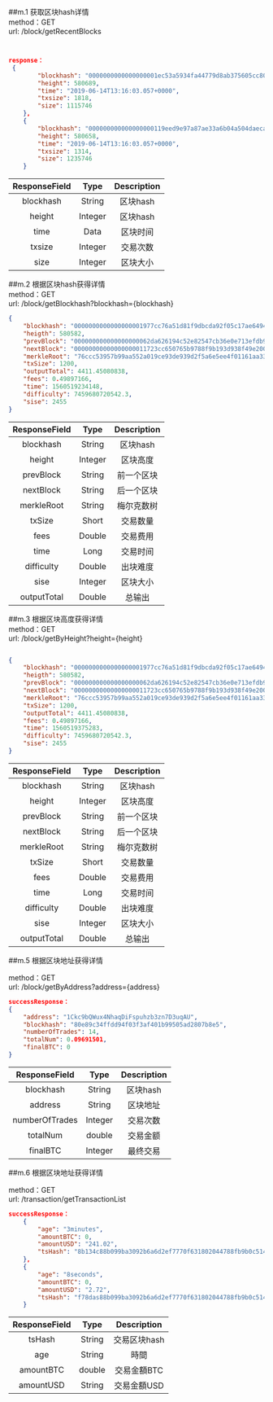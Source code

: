 ##m.1 获取区块hash详情    
method：GET  
url: /block/getRecentBlocks

```json


response：
 {
        "blockhash": "0000000000000000001ec53a5934fa44779d8ab375605cc80fc1f2eb96c76ce8",
        "height": 580689,
        "time": "2019-06-14T13:16:03.057+0000",
        "txsize": 1818,
        "size": 1115746
    },
    {
        "blockhash": "000000000000000000119eed9e97a87ae33a6b04a504daecab57b5fdf90ab807",
        "height": 580658,
        "time": "2019-06-14T13:16:03.057+0000",
        "txsize": 1314,
        "size": 1235746
    }

```

| ResponseField     |     Type |   Description   | 
| :--------------: | :--------:| :------: |
|    blockhash|   String  |  区块hash |
|    height   |   Integer |  区块hash |
|    time     |   Data    |  区块时间 |
|    txsize   |   Integer |  交易次数 |
|    size     |   Integer |  区块大小 |



##m.2 根据区块hash获得详情    
method：GET   
url: /block/getBlockhash?blockhash={blockhash}


```json
{
    "blockhash": "0000000000000000001977cc76a51d81f9dbcda92f05c17ae649423c8ae5857f",
    "heigth": 580582,
    "prevBlock": "000000000000000000062da626194c52e82547cb36e0e713efdb9c9214516aad",
    "nextBlock": "00000000000000000011723cc650765b9788f9b193d938f49e200569e9b03941",
    "merkleRoot": "76ccc53957b99aa552a019ce93de939d2f5a6e5ee4f01161aa335f71ae73500e",
    "txSize": 1200,
    "outputTotal": 4411.45080838,
    "fees": 0.49897166,
    "time": 1560519234148,
    "difficulty": 7459680720542.3,
    "sise": 2455
}

```
| ResponseField     |     Type |   Description   | 
| :--------------: | :--------:| :------: |
|    blockhash      |   String  |  区块hash        |
|    height         |   Integer |  区块高度        |
|    prevBlock      |   String  |  前一个区块          |
|    nextBlock      |   String  |  后一个区块       |
|    merkleRoot     |   String  |  梅尔克数树        |
|    txSize         |   Short   |  交易数量         |
|    fees           |   Double  |  交易费用         |
|    time           |   Long    |  交易时间        |   
|    difficulty     |   Double  |  出块难度        |
|    sise           |   Integer |  区块大小         |
|    outputTotal    |   Double  |  总输出         |



##m.3 根据区块高度获得详情   
method：GET   
url: /block/getByHeight?height={height}
```json

{
    "blockhash": "0000000000000000001977cc76a51d81f9dbcda92f05c17ae649423c8ae5857f",
    "heigth": 580582,
    "prevBlock": "000000000000000000062da626194c52e82547cb36e0e713efdb9c9214516aad",
    "nextBlock": "00000000000000000011723cc650765b9788f9b193d938f49e200569e9b03941",
    "merkleRoot": "76ccc53957b99aa552a019ce93de939d2f5a6e5ee4f01161aa335f71ae73500e",
    "txSize": 1200,
    "outputTotal": 4411.45080838,
    "fees": 0.49897166,
    "time": 1560519375283,
    "difficulty": 7459680720542.3,
    "sise": 2455
}

```
| ResponseField     |     Type |   Description   | 
| :--------------: | :--------:| :------: |
|    blockhash      |   String  |  区块hash        |
|    height         |   Integer |  区块高度        |
|    prevBlock      |   String  |  前一个区块          |
|    nextBlock      |   String  |  后一个区块       |
|    merkleRoot     |   String  |  梅尔克数树        |
|    txSize         |   Short   |  交易数量         |
|    fees           |   Double  |  交易费用         |
|    time           |   Long    |  交易时间        |   
|    difficulty     |   Double  |  出块难度        |
|    sise           |   Integer |  区块大小         |
|    outputTotal    |   Double  |  总输出         |






##m.5 根据区块地址获得详情 

method：GET   
url: /block/getByAddress?address={address}

```json
successResponse：
{
    "address": "1Ckc9bQWux4NhaqDiFspuhzb3zn7D3uqAU",
    "blockhash": "80e89c34ffdd94f03f3af401b99505ad2807b8e5",
    "numberOfTrades": 14,
    "totalNum": 0.09691501,
    "finalBTC": 0
}
```

| ResponseField     |     Type |   Description   | 
| :--------------:  | :--------:| :------: |
|    blockhash      |   String   |  区块hash        |
|    address        |   String   |  区块地址        |
|    numberOfTrades |   Integer  |  交易次数        |
|    totalNum       |   double   |  交易金额        |
|    finalBTC       |   Integer  |  最终交易        |


##m.6 根据区块地址获得详情 

method：GET   
url: /transaction/getTransactionList

```json
successResponse：
    {
        "age": "3minutes",
        "amountBTC": 0,
        "amountUSD": "241.02",
        "tsHash": "8b134c88b099ba3092b6a6d2ef7770f631802044788fb9b0c51495f278e262fc"
    },
    {
        "age": "8seconds",
        "amountBTC": 0,
        "amountUSD": "2.72",
        "tsHash": "f78das88b099ba3092b6a6d2ef7770f631802044788fb9b0c51495f278e262fc"
    }
```

| ResponseField     |     Type |   Description   | 
| :--------------:  | :--------:| :------: |
|    tsHash      |   String   |  交易区块hash        |
|    age        |   String   |  時間        |
|    amountBTC |   double  |  交易金額BTC     |
|    amountUSD       |   String   |  交易金額USD        |



